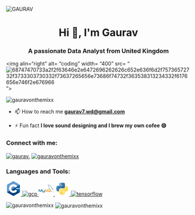 
![GAURAV](https://github.com/Gauravonthemixx/Gauravonthemixx/assets/91785440/76fe514f-3794-4bfd-bcb3-1ed67989c18d)

<h1 align="center">Hi 👋, I'm Gaurav</h1>
<h3 align="center">A passionate Data Analyst from United Kingdom</h3>


<img alin=“right” alt= “coding” width= “400” src= “![68747470733a2f2f63646e2e6472696262626c652e636f6d2f75736572732f3733303730332f73637265656e73686f74732f363538313234332f6176656e746f2e676966](https://github.com/Gauravonthemixx/Gauravonthemixx/assets/91785440/d801eccf-1ae7-4337-adc9-1694259ed9d5)
”>

<p align="left"> <img src="https://komarev.com/ghpvc/?username=gauravonthemixx&label=Profile%20views&color=0e75b6&style=flat" alt="gauravonthemixx" /> </p>

- 📫 How to reach me **gaurav7.wd@gmail.com**

- ⚡ Fun fact **I love sound designing and I brew my own cofee 😄**

<h3 align="left">Connect with me:</h3>
<p align="left">
<a href="https://linkedin.com/in/gaurav." target="blank"><img align="center" src="https://raw.githubusercontent.com/rahuldkjain/github-profile-readme-generator/master/src/images/icons/Social/linked-in-alt.svg" alt="gaurav." height="30" width="40" /></a>
<a href="https://instagram.com/gauravonthemixx" target="blank"><img align="center" src="https://raw.githubusercontent.com/rahuldkjain/github-profile-readme-generator/master/src/images/icons/Social/instagram.svg" alt="gauravonthemixx" height="30" width="40" /></a>
</p>

<h3 align="left">Languages and Tools:</h3>
<p align="left"> <a href="https://www.w3schools.com/cpp/" target="_blank" rel="noreferrer"> <img src="https://raw.githubusercontent.com/devicons/devicon/master/icons/cplusplus/cplusplus-original.svg" alt="cplusplus" width="40" height="40"/> </a> <a href="https://cloud.google.com" target="_blank" rel="noreferrer"> <img src="https://www.vectorlogo.zone/logos/google_cloud/google_cloud-icon.svg" alt="gcp" width="40" height="40"/> </a> <a href="https://www.mysql.com/" target="_blank" rel="noreferrer"> <img src="https://raw.githubusercontent.com/devicons/devicon/master/icons/mysql/mysql-original-wordmark.svg" alt="mysql" width="40" height="40"/> </a> <a href="https://www.python.org" target="_blank" rel="noreferrer"> <img src="https://raw.githubusercontent.com/devicons/devicon/master/icons/python/python-original.svg" alt="python" width="40" height="40"/> </a> <a href="https://www.tensorflow.org" target="_blank" rel="noreferrer"> <img src="https://www.vectorlogo.zone/logos/tensorflow/tensorflow-icon.svg" alt="tensorflow" width="40" height="40"/> </a> </p>

<p><img align="left" src="https://github-readme-stats.vercel.app/api/top-langs?username=gauravonthemixx&show_icons=true&locale=en&layout=compact" alt="gauravonthemixx" /></p>

<p>&nbsp;<img align="center" src="https://github-readme-stats.vercel.app/api?username=gauravonthemixx&show_icons=true&locale=en" alt="gauravonthemixx" /></p>




